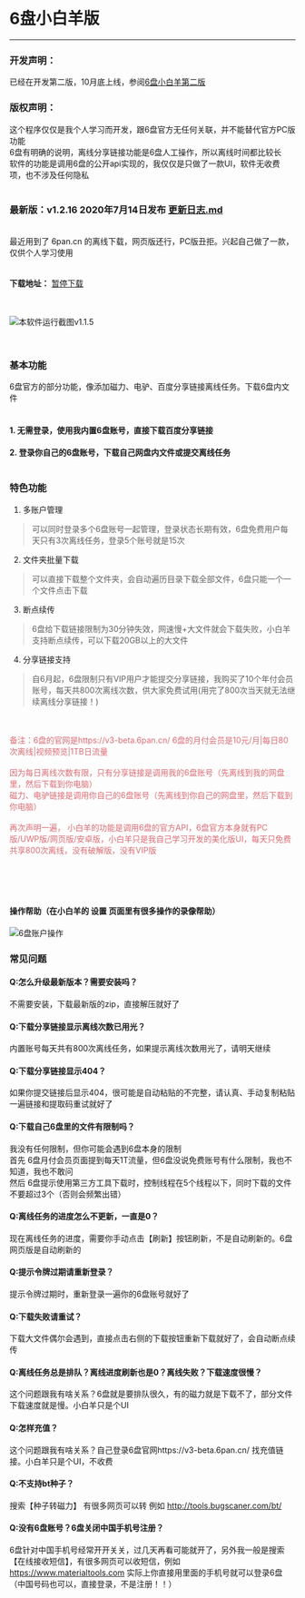 # 6盘小白羊版
----
### 开发声明：

已经在开发第二版，10月底上线，参阅[6盘小白羊第二版](https://github.com/liupan1890/xiaobaiyang2)

### 版权声明：
  
这个程序仅仅是我个人学习而开发，跟6盘官方无任何关联，并不能替代官方PC版功能<br/>
6盘有明确的说明，离线分享链接功能是6盘人工操作，所以离线时间都比较长<br/>
软件的功能是调用6盘的公开api实现的，我仅仅是只做了一款UI，软件无收费项，也不涉及任何隐私<br/>
<br/>

### 最新版：v1.2.16 2020年7月14日发布  [更新日志.md](更新日志.md)
<br/>
最近用到了 6pan.cn 的离线下载，网页版还行，PC版丑拒。兴起自己做了一款，仅供个人学习使用<br/>
<br/><br/>
<strong>下载地址：</strong>
<a href="https://ws28.cn/f/31hhegosw9z" target="_blank">暂停下载</a>
<br/><br/><br/>

![本软件运行截图v1.1.5](https://s1.ax1x.com/2020/07/07/UkNDeO.gif)

<br/>


### 基本功能

6盘官方的部分功能，像添加磁力、电驴、百度分享链接离线任务。下载6盘内文件<br/><br/>
#### 1. 无需登录，使用我内置6盘账号，直接下载百度分享链接<br/>
#### 2. 登录你自己的6盘账号，下载自己网盘内文件或提交离线任务<br/><br/>

### 特色功能
  
1. 多账户管理
> 可以同时登录多个6盘账号一起管理，登录状态长期有效，6盘免费用户每天只有3次离线任务，登录5个账号就是15次
  
2. 文件夹批量下载
> 可以直接下载整个文件夹，会自动遍历目录下载全部文件，6盘只能一个一个文件点击下载
  
3. 断点续传
> 6盘给下载链接限制为30分钟失效，网速慢+大文件就会下载失败，小白羊支持断点续传，可以下载20GB以上的大文件
  
4. 分享链接支持
> 自6月起，6盘限制只有VIP用户才能提交分享链接，我购买了10个年付会员账号，每天共800次离线次数，供大家免费试用(用完了800次当天就无法继续离线分享链接！)


<br/><br/>
<span style="color:#d96b73">备注：6盘的官网是https://v3-beta.6pan.cn/ 6盘的月付会员是10元/月|每日80次离线|视频预览|1TB日流量</span><br/><br/>
<span style="color:#d96b73">      因为每日离线次数有限，只有分享链接是调用我的6盘账号（先离线到我的网盘里，然后下载到你电脑）<br/>磁力、电驴链接是调用你自己的6盘账号（先离线到你自己的网盘里，然后下载到你电脑）</span><br/><br/>
<span style="color:#d96b73">      再次声明一遍， 小白羊的功能是调用6盘的官方API，6盘官方本身就有PC版/UWP版/网页版/安卓版，小白羊只是我自己学习开发的美化版UI，每天只免费共享800次离线，没有破解版，没有VIP版</span>
<br/><br/>
<br/><br/><br/>
#### 操作帮助（在小白羊的 设置  页面里有很多操作的录像帮助）

![6盘账户操作](https://s1.ax1x.com/2020/07/14/UN6S7F.png)

### 常见问题
#### Q:怎么升级最新版本？需要安装吗？
不需要安装，下载最新版的zip，直接解压就好了

#### Q:下载分享链接显示离线次数已用光？
内置账号每天共有800次离线任务，如果提示离线次数用光了，请明天继续

#### Q:下载分享链接显示404？
如果你提交链接后显示404，很可能是自动粘贴的不完整，请认真、手动复制粘贴一遍链接和提取码重试就好了

#### Q:下载自己6盘里的文件有限制吗？
我没有任何限制，但你可能会遇到6盘本身的限制<br/>
首先 6盘月付会员页面提到每天1T流量，但6盘没说免费账号有什么限制，我也不知道，我也不敢问<br/>
然后 6盘提示使用第三方工具下载时，控制线程在5个线程以下，同时下载的文件不要超过3个（否则会频繁出错）

#### Q:离线任务的进度怎么不更新，一直是0？
现在离线任务的进度，需要你手动点击【刷新】按钮刷新，不是自动刷新的。6盘网页版是自动刷新的

#### Q:提示令牌过期请重新登录？
提示令牌过期时，重新登录一遍你的6盘账号就好了

#### Q:下载失败请重试？
下载大文件偶尔会遇到，直接点击右侧的下载按钮重新下载就好了，会自动断点续传

#### Q:离线任务总是排队？离线进度刷新也是0？离线失败？下载速度很慢？
这个问题跟我有啥关系？6盘就是要排队很久，有的磁力就是下载不了，部分文件下载速度就是慢。小白羊只是个UI

#### Q:怎样充值？
这个问题跟我有啥关系？自己登录6盘官网https://v3-beta.6pan.cn/
找充值链接。小白羊只是个UI，不收费

#### Q:不支持bt种子？
搜索【种子转磁力】 有很多网页可以转  例如 http://tools.bugscaner.com/bt/

#### Q:没有6盘账号？6盘关闭中国手机号注册？
6盘针对中国手机号经常开开关关，过几天再看可能就开了，另外我一般是搜索【在线接收短信】，有很多网页可以收短信，例如 https://www.materialtools.com
实际上你直接用里面的手机号就可以登录6盘（中国号码也可以，直接登录，不是注册！！）






